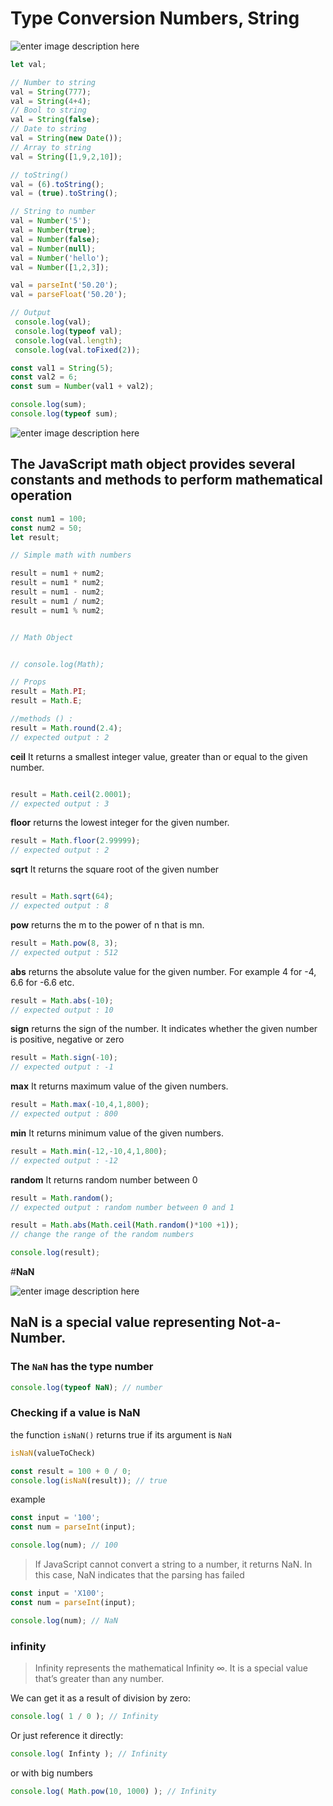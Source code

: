 
#  Type Conversion Numbers, String
![enter image description here](https://i.morioh.com/2019/11/06/283054389f9b.jpg)
 

  
  
 
```javascript
let val;

// Number to string
val = String(777);
val = String(4+4);
// Bool to string
val = String(false);
// Date to string
val = String(new Date());
// Array to string
val = String([1,9,2,10]);

// toString()
val = (6).toString();
val = (true).toString();

// String to number
val = Number('5');
val = Number(true);
val = Number(false);
val = Number(null);
val = Number('hello');
val = Number([1,2,3]);

val = parseInt('50.20');
val = parseFloat('50.20');

// Output
 console.log(val);
 console.log(typeof val);
 console.log(val.length);
 console.log(val.toFixed(2));

const val1 = String(5);
const val2 = 6;
const sum = Number(val1 + val2);

console.log(sum);
console.log(typeof sum);
```
 
 ![enter image description here](https://cdn.educba.com/academy/wp-content/uploads/2019/06/JavaScript-Math-Functions.jpg)
 
  

The JavaScript math object provides several constants and methods to perform mathematical operation
------------------------------------------------------------------------

```javascript
const num1 = 100;
const num2 = 50;
let result;

// Simple math with numbers

result = num1 + num2;
result = num1 * num2;
result = num1 - num2;
result = num1 / num2;
result = num1 % num2;


// Math Object


// console.log(Math);

// Props
result = Math.PI;
result = Math.E;

//methods () :
result = Math.round(2.4);
// expected output : 2
```

**ceil**
It returns a smallest integer value, greater than or equal to the given number.
```javascript

result = Math.ceil(2.0001);
// expected output : 3
```
**floor**
returns the lowest integer for the given number.
```javascript
result = Math.floor(2.99999);
// expected output : 2
```
**sqrt**
It returns the square root of the given number
```javascript

result = Math.sqrt(64);
// expected output : 8
```
**pow**
returns the m to the power of n that is mn.
```javascript
result = Math.pow(8, 3);
// expected output : 512
```
**abs**
returns the absolute value for the given number. For example 4 for -4, 6.6 for -6.6 etc.
```javascript
result = Math.abs(-10);
// expected output : 10
```
**sign**
returns the sign of the number. It indicates whether the given number is positive, negative or zero
```javascript
result = Math.sign(-10);
// expected output : -1
```
**max**
It returns maximum value of the given numbers.

```javascript
result = Math.max(-10,4,1,800);
// expected output : 800
```
**min**
It returns minimum value of the given numbers.
```javascript
result = Math.min(-12,-10,4,1,800);
// expected output : -12
```
**random**
It returns random number between 0 
```javascript
result = Math.random();
// expected output : random number between 0 and 1
```
```javascript
result = Math.abs(Math.ceil(Math.random()*100 +1));
// change the range of the random numbers

console.log(result);
```
#**NaN**

![enter image description here](https://res.cloudinary.com/practicaldev/image/fetch/s--CiGQ2X_E--/c_imagga_scale,f_auto,fl_progressive,h_420,q_auto,w_1000/https://dev-to-uploads.s3.amazonaws.com/i/52tp5wgf1vmiw22psbff.png)

## NaN is a special value representing Not-a-Number.

### The `NaN` has the type number
```javascript
console.log(typeof NaN); // number
```
### Checking if a value is NaN
the function `isNaN()`  returns true if its argument is `NaN`
```javascript
isNaN(valueToCheck)
```
```javascript
const result = 100 + 0 / 0;
console.log(isNaN(result)); // true

```
example 
```javascript
const input = '100';
const num = parseInt(input);

console.log(num); // 100
```
>If JavaScript cannot convert a string to a number, it returns NaN. In this case, NaN indicates that the parsing has failed
```javascript
const input = 'X100';
const num = parseInt(input);

console.log(num); // NaN
```
### infinity 
>Infinity represents the mathematical Infinity ∞. It is a special value that’s greater than any number.

We can get it as a result of division by zero:
```javascript
console.log( 1 / 0 ); // Infinity
```
Or just reference it directly:
```javascript
console.log( Infinty ); // Infinity
```
or with big numbers
```javascript
console.log( Math.pow(10, 1000) ); // Infinity
```



